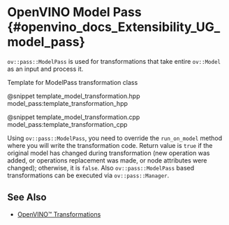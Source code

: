# OpenVINO Model Pass {#openvino_docs_Extensibility_UG_model_pass}

`ov::pass::ModelPass` is used for transformations that take entire `ov::Model` as an input and process it.

Template for ModelPass transformation class

@snippet template_model_transformation.hpp model_pass:template_transformation_hpp

@snippet template_model_transformation.cpp model_pass:template_transformation_cpp

Using `ov::pass::ModelPass`, you need to override the `run_on_model` method where you will write the transformation code.
Return value is `true` if the original model has changed during transformation (new operation was added, or operations replacement was made, or node attributes were changed); otherwise, it is `false`.
Also `ov::pass::ModelPass` based transformations can be executed via `ov::pass::Manager`.

## See Also

* [OpenVINO™ Transformations](./ov_transformations.md)
